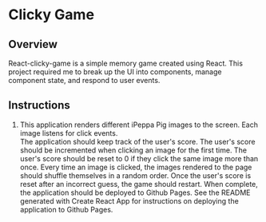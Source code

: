 <h1><b>Clicky Game</b></h1>


<h2><b>Overview</b></h2>

React-clicky-game is a simple memory game created using React. This project required me to break up the UI into components, manage component state, and respond to user events.


<h2><b>Instructions</b></h2>

<ol>
<li>This application renders different iPeppa Pig images to the screen. Each image listens for click events.</li>
The application should keep track of the user's score. The user's score should be incremented when clicking an image for the first time. The user's score should be reset to 0 if they click the same image more than once.
Every time an image is clicked, the images rendered to the page should shuffle themselves in a random order.
Once the user's score is reset after an incorrect guess, the game should restart.
When complete, the application should be deployed to Github Pages. See the README generated with Create React App for instructions on deploying the application to Github Pages.
</ol>
